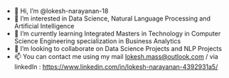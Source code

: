 - 👋 Hi, I’m @lokesh-narayanan-18
- 👀 I’m interested in Data Science, Natural Language Processing and Artificial Intelligence
- 🌱 I’m currently learning Integrated Masters in Technology in Computer Science Engineering specialization in Business Analytics
- 💞️ I’m looking to collaborate on Data Science Projects and NLP Projects
- 📫 You can contact me using my mail lokesh.mass@outlook.com / via linkedIn : https://www.linkedin.com/in/lokesh-narayanan-4392931a5/

<!---
lokesh-narayanan-18/lokesh-narayanan-18 is a ✨ special ✨ repository because its `README.md` (this file) appears on your GitHub profile.
You can click the Preview link to take a look at your changes.
--->
